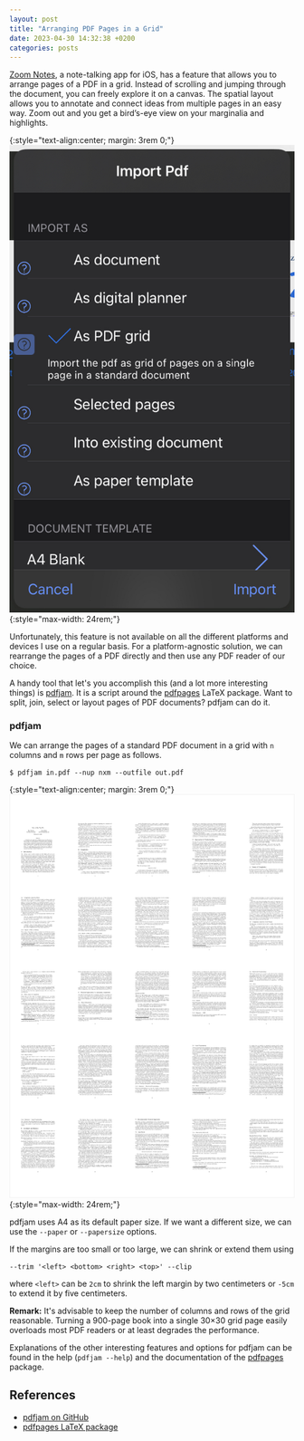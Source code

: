 ```yaml
---
layout: post
title: "Arranging PDF Pages in a Grid"
date: 2023-04-30 14:32:38 +0200
categories: posts
---
```


[Zoom Notes][ZN], a note-talking app for iOS, has a feature that allows you to arrange pages of a PDF in a grid.
Instead of scrolling and jumping through the document, you can freely explore it on a canvas.
The spatial layout allows you to annotate and connect ideas from multiple pages in an easy way.
Zoom out and you get a bird’s-eye view on your marginalia and highlights.

{:style="text-align:center; margin: 3rem 0;"}
![Zoom Notes PDF Import](/assets/images/zoom-notes-pdf-import.png){:style="max-width: 24rem;"}

Unfortunately, this feature is not available on all the different platforms and devices I use on a regular basis.
For a platform-agnostic solution, we can rearrange the pages of a PDF directly and then use any PDF reader of our choice.

A handy tool that let's you accomplish this (and a lot more interesting things) is [pdfjam][pj].
It is a script around the [pdfpages][pp] LaTeX package.
Want to split, join, select or layout pages of PDF documents? pdfjam can do it.

### pdfjam

We can arrange the pages of a standard PDF document in a grid with `n` columns and `m` rows per page as follows.

``` shell
$ pdfjam in.pdf --nup nxm --outfile out.pdf
```

{:style="text-align:center; margin: 3rem 0;"}
![Zoom Notes PDF Import](/assets/images/pdfjam-pdf-grid.png){:style="max-width: 24rem;"}

pdfjam uses A4 as its default paper size.
If we want a different size, we can use the `--paper` or `--papersize` options.

If the margins are too small or too large, we can shrink or extend them using

``` shell
--trim '<left> <bottom> <right> <top>' --clip
```

where `<left>` can be `2cm` to shrink the left margin by two centimeters or `-5cm` to extend it by five centimeters.

**Remark:** It's advisable to keep the number of columns and rows of the grid reasonable. Turning a 900-page book into a single 30×30 grid page easily overloads most PDF readers or at least degrades the performance.

Explanations of the other interesting features and options for pdfjam can be found in the help (`pdfjam --help`) and the documentation of the [pdfpages][pp] package.

## References

- [pdfjam on GitHub][pj]
- [pdfpages LaTeX package][pp]

[ZN]: http://www.zoom-notes.com
[pj]: https://github.com/rrthomas/pdfjam
[pp]: https://www.ctan.org/tex-archive/macros/latex/contrib/pdfpages
